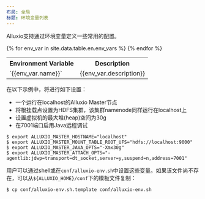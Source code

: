 ```yaml
---
布局: 全局
标题: 环境变量列表
---
```


Alluxio支持通过环境变量定义一些常用的配置。

<table class="table table-striped">
<tr><th>Environment Variable</th><th>Description</th></tr>
{% for env_var in site.data.table.en.env_vars %}
  <tr>
    <td markdown="span">`{{env_var.name}}`</td>
    <td markdown="span">{{env_var.description}}</td>
  </tr>
{% endfor %}
</table>

在以下示例中，将进行如下设置：
- 一个运行在localhost的Alluxio Master节点
- 将根挂载点设置为HDFS集群，该集群namenode同样运行在localhost上
- 设置虚拟机的最大堆(heap)空间为30g
- 在7001端口启用Java远程调试

```shell
$ export ALLUXIO_MASTER_HOSTNAME="localhost"
$ export ALLUXIO_MASTER_MOUNT_TABLE_ROOT_UFS="hdfs://localhost:9000"
$ export ALLUXIO_MASTER_JAVA_OPTS="-Xmx30g"
$ export ALLUXIO_MASTER_ATTACH_OPTS="-agentlib:jdwp=transport=dt_socket,server=y,suspend=n,address=7001"
```

用户可以通过shell或在`conf/alluxio-env.sh`中设置这些变量。如果该文件尚不存在，可以从`${ALLUXIO_HOME}/conf`下的模板文件复制：

```shell
$ cp conf/alluxio-env.sh.template conf/alluxio-env.sh
```
